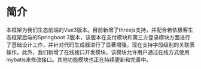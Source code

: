 # 简介

本框架为我们生态前端的Vue3版本。目前新增了threejs支持，并配合若依极客生态框架后端的Springboot 3版本，该版本在支付模块和第三方登录模块方面进行了基础设计工作，并针对代码生成器进行了显著增强，现在支持字段级别的关联表操作。此外，我们新增了在线接口开发模块，该模块允许用户通过在线方式使用mybatis来修改接口。其他功能模块也正在持续更新和完善中。

